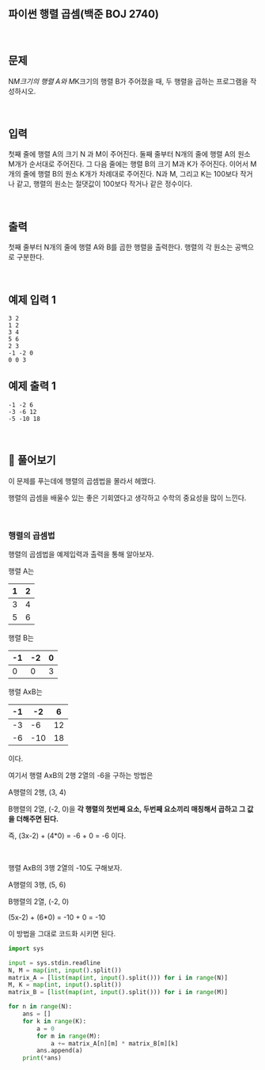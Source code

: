 ## 파이썬 행렬 곱셈(백준 BOJ 2740)

<br>

## 문제

N*M크기의 행렬 A와 M*K크기의 행렬 B가 주어졌을 때, 두 행렬을 곱하는 프로그램을 작성하시오.

<br>

## 입력

첫째 줄에 행렬 A의 크기 N 과 M이 주어진다. 둘째 줄부터 N개의 줄에 행렬 A의 원소 M개가 순서대로 주어진다. 그 다음 줄에는 행렬 B의 크기 M과 K가 주어진다. 이어서 M개의 줄에 행렬 B의 원소 K개가 차례대로 주어진다. N과 M, 그리고 K는 100보다 작거나 같고, 행렬의 원소는 절댓값이 100보다 작거나 같은 정수이다.

<br>

## 출력

첫째 줄부터 N개의 줄에 행렬 A와 B를 곱한 행렬을 출력한다. 행렬의 각 원소는 공백으로 구분한다.

<br>

## 예제 입력 1 

```
3 2
1 2
3 4
5 6
2 3
-1 -2 0
0 0 3
```

## 예제 출력 1 

```
-1 -2 6
-3 -6 12
-5 -10 18
```

<br>

## 📝 풀어보기

이 문제를 푸는데에 행렬의 곱셈법을 몰라서 헤맸다.

행렬의 곱셈을 배울수 있는 좋은 기회였다고 생각하고 수학의 중요성을 많이 느낀다.

<br>

### 행렬의 곱셈법

행렬의 곱셈법을 예제입력과 출력을 통해 알아보자.

행렬 A는

| 1    | 2    |
| :--- | ---- |
| 3    | 4    |
| 5    | 6    |

행렬 B는

| -1   | -2   | 0    |
| ---- | ---- | ---- |
| 0    | 0    | 3    |

행렬 AxB는

| -1   | -2   | 6    |
| ---- | ---- | ---- |
| -3   | -6   | 12   |
| -6   | -10  | 18   |

이다.

여기서 행렬 AxB의 2행 2열의 -6을 구하는 방법은

A행렬의 2행, (3, 4)

B행렬의 2열, (-2, 0)을 **각 행렬의 첫번째 요소, 두번째 요소끼리 매칭해서 곱하고 그 값을 더해주면 된다.**

즉, (3x-2) + (4*0) = -6 + 0 = -6 이다.

<br>

행렬 AxB의 3행 2열의 -10도 구해보자.

A행렬의 3행, (5, 6)

B행렬의 2열, (-2, 0)

(5x-2) + (6*0) = -10 + 0 = -10

이 방법을 그대로 코드화 시키면 된다.

``` python
import sys

input = sys.stdin.readline
N, M = map(int, input().split())
matrix_A = [list(map(int, input().split())) for i in range(N)]
M, K = map(int, input().split())
matrix_B = [list(map(int, input().split())) for i in range(M)]

for n in range(N):
    ans = []
    for k in range(K):
        a = 0
        for m in range(M):
            a += matrix_A[n][m] * matrix_B[m][k]
        ans.append(a)
    print(*ans)

```

